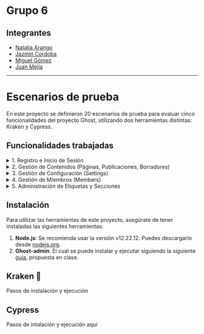 # Grupo 6
## Integrantes
* [Natalia Arango](mailto:a.arandio@uniandes.edu.co)
* [Jazmín Cordoba](mailto:jn.cordobap1@uniandes.edu.co)
* [Miguel Gómez](mailto:ma.gomeza1@uniandes.edu.co)
* [Juan Mejía](mailto:je.mejiai1@uniandes.edu.co)

---------
# Escenarios de prueba
En este proyecto se definieron 20 escenarios de prueba para evaluar cinco funcionalidades del proyecto Ghost, utilizando dos herramientas distintas: Kraken y Cypress.

## Funcionalidades trabajadas

<details>
<summary> 1. Registro e Inicio de Sesión</summary>

**Responsable**: Angie Natalia Arandio Niño

**Funcionalidad** enfocada en el flujo de autenticación y registro de usuarios en la aplicación.

**Escenarios:**
1. Registro de un nuevo usuario con datos válidos.
2. Registro de un usuario con un correo electrónico ya registrado.
3. Registro de un usuario sin completar todos los campos requeridos.
4. Inicio de sesión con credenciales válidas.
5. Inicio de sesión con credenciales incorrectas.
6. Intento de inicio de sesión sin completar el campo de contraseña.
7. Verificación de mensaje de error al iniciar sesión con una cuenta no verificada (si aplica).
8. Inicio de sesión y redirección automática a la página de inicio.
9. Verificación de opciones de recuperación de contraseña.
10. Cierre de sesión exitoso y redirección a la página de inicio de sesión.

</details>

<details>
<summary> 2. Gestión de Contenidos (Páginas, Publicaciones, Borradores)</summary>


**Responsable**: Miguel Alejandro Gomez Alarcon

**Funcionalidad** que permite a los usuarios crear, editar y publicar contenido en forma de páginas o publicaciones.

**Escenarios:**
1. Creación de una nueva página y verificación en la lista de páginas.
2. Creación de una nueva publicación y verificación en la lista de publicaciones.
3. Guardar una publicación como borrador y verificar que aparece en la lista de borradores.
4. Editar el contenido de una página existente y guardar cambios.
5. Eliminar una publicación y verificar que no aparece en la lista de publicaciones.
6. Aplicar etiquetas a una publicación y verificar que se guardan correctamente.
7. Programar una publicación para una fecha futura y verificar el estado "Programado".
8. Previsualizar una publicación antes de publicarla.
9. Publicar una página y verificar que aparece correctamente en la vista del sitio.
10. Mover una publicación de "Borrador" a "Publicado" y verificar el cambio de estado.

</details>

<details>
<summary> 3. Gestión de Configuración (Settings)</summary>

**Responsable**: Jazmin Natalia Cordoba Puerto

**Funcionalidad** que incluye configuraciones generales y avanzadas de Ghost, como el ajuste de detalles del sitio y configuraciones de integraciones.

**Escenarios:**
1. Modificar el nombre del sitio en la configuración general y verificar el cambio en la interfaz.
2. Actualizar la descripción del sitio en la configuración general.
3. Configurar una integración personalizada en la sección avanzada y verificar su creación.
4. Desactivar una integración y verificar que desaparezca de la lista activa.
5. Configurar un mensaje de bienvenida en la página principal.
6. Habilitar la suscripción a newsletters y verificar que la opción esté disponible.
7. Configurar la inyección de código HTML en el encabezado de la página y verificar su efecto en la vista del sitio.
8. Configurar un banner de "Sitio en mantenimiento" y verificar que aparezca.
9. Ajustar el diseño de membresías y verificar la actualización en la vista del sitio.
10. Restablecer la configuración de integración personalizada y confirmar la eliminación de los cambios previos.

</details>

<details>
<summary> 4. Gestión de Miembros (Members)</summary>

**Responsable**: Miguel Alejandro Gomez Alarcon

**Funcionalidad** para gestionar los suscriptores o miembros que tienen acceso a las publicaciones y newsletters.

**Escenarios:**
1. Agregar un nuevo miembro y verificar que aparece en la lista de miembros.
2. Editar la información de un miembro existente y guardar los cambios.
3. Eliminar un miembro y verificar su eliminación de la lista.
4. Cambiar el estado de un miembro (por ejemplo, de activo a inactivo).
5. Filtrar la lista de miembros por estado (activo/inactivo) y verificar la precisión de la lista.
6. Enviar un newsletter de prueba a un miembro específico y verificar el mensaje de envío.
7. Habilitar la opción de que los miembros vean su historial de actividades.
8. Revisar el historial de actividad de un miembro.
9. Agregar un miembro y asignarle un rol específico (si la funcionalidad está habilitada).
10. Verificar que un miembro puede cancelar su membresía desde su perfil (si aplica).

</details>

<details>
<summary> 5. Administración de Etiquetas y Secciones</summary>

**Responsable**: Juan Esteban Mejía Isaza

**Funcionalidad** Permite a los administradores organizar el contenido usando etiquetas y gestionar secciones como Drafts, Published, etc.

**Escenarios:**
1. Crear una nueva etiqueta y verificar que esté disponible para asignar a publicaciones. 
2. Editar el nombre de una etiqueta existente y guardar los cambios. 
3. Eliminar una etiqueta y verificar que no aparece en la lista de etiquetas. 
4. Asignar múltiples etiquetas a una publicación y verificar que se guardan correctamente. 
5. Filtrar las publicaciones por etiqueta en la sección de Posts.
6. Mover una publicación de "Draft" a "Published" y verificar el cambio de estado. 
7. Crear una etiqueta desde una página de publicación y verificar que se guarde en la lista de etiquetas. 
8. Asignar una etiqueta a varias publicaciones y verificar la actualización. 
9. Verificar la visualización de publicaciones "Publicadas" en la vista de sitio. 
10. Eliminar una etiqueta de una publicación y verificar que no aparezca en la lista de etiquetas asignadas a esa publicación.

</details>

## Instalación

Para utilizar las herramientas de este proyecto, asegúrate de tener instaladas las siguientes herramientas:

1. **Node.js**: Se recomienda usar la versión v12.22.12. Puedes descargarlo desde [nodejs.org](https://nodejs.org/).
2. **Ghost-admin**: El cual se puede instalar y ejecutar siguiendo la siguiente [guia](https://thesoftwaredesignlab.github.io/AutTestingCodelabs/ghost-local-deployment/index.html#1), propuesta en clase.

## Kraken 🐙
Pasos de instalación y ejecución


## Cypress
Pasos de intalación y ejecución aquí
